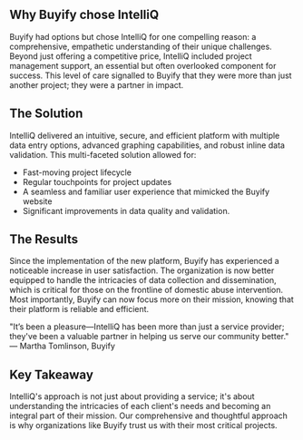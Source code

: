 ## Why Buyify chose IntelliQ

Buyify had options but chose IntelliQ for one compelling reason: a comprehensive, empathetic understanding of their unique challenges. Beyond just offering a competitive price, IntelliQ included project management support, an essential but often overlooked component for success. This level of care signalled to Buyify that they were more than just another project; they were a partner in impact.

## The Solution

IntelliQ delivered an intuitive, secure, and efficient platform with multiple data entry options, advanced graphing capabilities, and robust inline data validation. This multi-faceted solution allowed for:

* Fast-moving project lifecycle
* Regular touchpoints for project updates
* A seamless and familiar user experience that mimicked the Buyify website
* Significant improvements in data quality and validation.

## The Results

Since the implementation of the new platform, Buyify has experienced a noticeable increase in user satisfaction. The organization is now better equipped to handle the intricacies of data collection and dissemination, which is critical for those on the frontline of domestic abuse intervention. Most importantly, Buyify can now focus more on their mission, knowing that their platform is reliable and efficient.

"It’s been a pleasure—IntelliQ has been more than just a service provider; they've been a valuable partner in helping us serve our community better." — Martha Tomlinson, Buyify

## Key Takeaway

IntelliQ's approach is not just about providing a service; it's about understanding the intricacies of each client's needs and becoming an integral part of their mission. Our comprehensive and thoughtful approach is why organizations like Buyify trust us with their most critical projects.